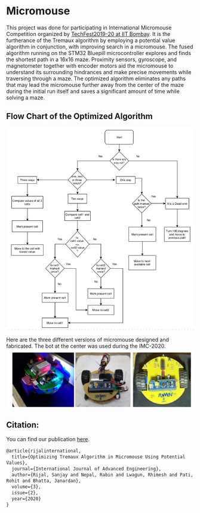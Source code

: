# Micromouse
This project was done for participating in International Micromouse Competition organized by
[TechFest2019-20 at IIT Bombay](https://techfest.org/). It is
the furtherance of the Tremaux algorithm by employing a potential value algorithm in conjunction, with improving search in a micromouse.  The fused algorithm running on the STM32 Bluepill microcontroller explores and finds the shortest path in a 16x16 maze. Proximity sensors, gyroscope, and magnetometer together with encoder motors aid the micromouse to understand its surrounding hindrances and make precise movements while traversing through a maze. The optimized algorithm eliminates any paths that may lead the micromouse further away from the center of the maze during the initial run itself and saves a significant amount of time while solving a maze.

## Flow Chart of the Optimized Algorithm

![flowchart](/Figures/flow_chart.png)

Here are the three different versions of micromouse designed and fabricated. The bot at the center was used during the IMC-2020.
![bots](/Figures/bots.png)

## Citation:
You can find our publication [here](https://ictaes.org/wp-content/uploads/2020/09/IJAE-2020-Vol.03-No.02/7_Sanjaya_Vol3_No2.pdf?ckattempt=1).
```
@article{rijalinternational,
  title={Optimizing Tremaux Algorithm in Micromouse Using Potential Values},
  journal={International Journal of Advanced Engineering},
  author={Rijal, Sanjay and Nepal, Rabin and Lwagun, Rhimesh and Pati, Rohit and Bhatta, Janardan},
  volume={3},
  issue={2},
  year={2020}
}

```

